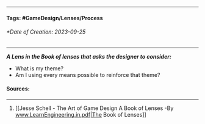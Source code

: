 __________________________________________________________________________
#### **Tags:** #GameDesign/Lenses/Process   
###### *Date of Creation: 2023-09-25
__________________________________________________________________________

***A Lens in the Book of lenses that asks the designer to consider:***
- What is my theme?
- Am I using every means possible to reinforce that theme?
#### Sources:
__________________________________________________________________________
1. [[Jesse Schell - The Art of Game Design A Book of Lenses -By www.LearnEngineering.in.pdf|The Book of Lenses]]
